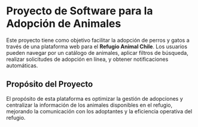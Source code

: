 # Proyecto de Software para la Adopción de Animales

Este proyecto tiene como objetivo facilitar la adopción de perros y gatos a través de una plataforma web para el **Refugio Animal Chile**. Los usuarios pueden navegar por un catálogo de animales, aplicar filtros de búsqueda, realizar solicitudes de adopción en línea, y obtener notificaciones automáticas.

## Propósito del Proyecto

El propósito de esta plataforma es optimizar la gestión de adopciones y centralizar la información de los animales disponibles en el refugio, mejorando la comunicación con los adoptantes y la eficiencia operativa del refugio.
